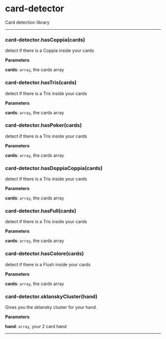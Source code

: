 # card-detector

Card detection library



* * *

### card-detector.hasCoppia(cards) 

detect if there is a Coppia inside your cards

**Parameters**

**cards**: `array`, the cards array



### card-detector.hasTris(cards) 

detect if there is a Tris inside your cards

**Parameters**

**cards**: `array`, the cards array



### card-detector.hasPoker(cards) 

detect if there is a Tris inside your cards

**Parameters**

**cards**: `array`, the cards array



### card-detector.hasDoppiaCoppia(cards) 

detect if there is a Tris inside your cards

**Parameters**

**cards**: `array`, the cards array



### card-detector.hasFull(cards) 

detect if there is a Tris inside your cards

**Parameters**

**cards**: `array`, the cards array



### card-detector.hasColore(cards) 

detect if there is a Flush inside your cards

**Parameters**

**cards**: `array`, the cards array



### card-detector.sklanskyCluster(hand) 

Gives you the sklansky cluster for your hand.

**Parameters**

**hand**: `array`, your 2 card hand




* * *










